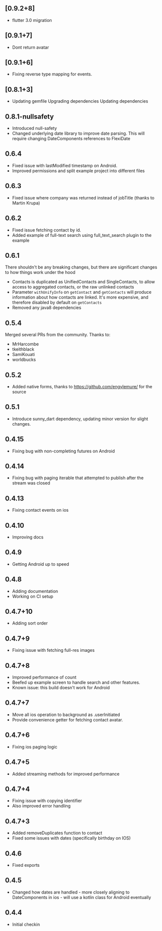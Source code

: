 ## [0.9.2+8]
 * flutter 3.0 migration 
 
## [0.9.1+7]
 * Dont return avatar

## [0.9.1+6]
 * Fixing reverse type mapping for events.

## [0.8.1+3]
 * Updating gemfile
Upgrading dependencies
Updating dependencies

## 0.8.1-nullsafety
* Introduced null-safety
* Changed underlying date library to improve date parsing.  This will require changing DateComponents references to FlexiDate

## 0.6.4
 * Fixed issue with lastModified timestamp on Android.
 * Improved permissions and split example project into different files

## 0.6.3
 * Fixed issue where company was returned instead of jobTitle (thanks to Martin Krupa)

## 0.6.2

* Fixed issue fetching contact by id.  
* Added example of full-text search using full_text_search plugin to the example

## 0.6.1

There shouldn't be any breaking changes, but there are significant changes to how things work under the hood  

* Contacts is duplicated as UnifiedContacts and SingleContacts, to allow access to aggregated contacts, or the raw unlinked contacts
* Parameter `withUnifyInfo` on `getContact` and `getContacts` will produce information about how contacts are linked.  It's more expensive, and therefore disabled by default on `getContacts`
* Removed any java8 dependencies
 
## 0.5.4

Merged several PRs from the community.  Thanks to:

 * MrHarcombe
 * tkeithblack
 * SamiKouati
 * worldbucks


## 0.5.2

* Added native forms, thanks to https://github.com/engylemure/ for the source

## 0.5.1

* Introduce sunny_dart dependency, updating minor version for slight changes. 

## 0.4.15

* Fixing bug with non-completing futures on Android

## 0.4.14

* Fixing bug with paging iterable that attempted to publish after the stream was closed

## 0.4.13

* Fixing contact events on ios


## 0.4.10

* Improving docs

## 0.4.9

* Getting Android up to speed

## 0.4.8

* Adding documentation
* Working on CI setup

## 0.4.7+10

* Adding sort order

## 0.4.7+9

* Fixing issue with fetching full-res images

## 0.4.7+8

* Improved performance of count
* Beefed up example screen to handle search and other features.
* Known issue: this build doesn't work for Android

## 0.4.7+7

* Move all ios operation to background as .userInitiated
* Provide convenience getter for fetching contact avatar.

## 0.4.7+6

* Fixing ios paging logic

## 0.4.7+5

* Added streaming methods for improved performance

## 0.4.7+4

* Fixing issue with copying identifier
* Also improved error handling

## 0.4.7+3

* Added removeDuplicates function to contact
* Fixed some issues with dates (specifically birthday on IOS)

## 0.4.6
 
* Fixed exports

## 0.4.5 

* Changed how dates are handled - more closely aligning to DateComponents in ios - will use a kotlin class
for Android eventually

## 0.4.4

* Initial checkin




